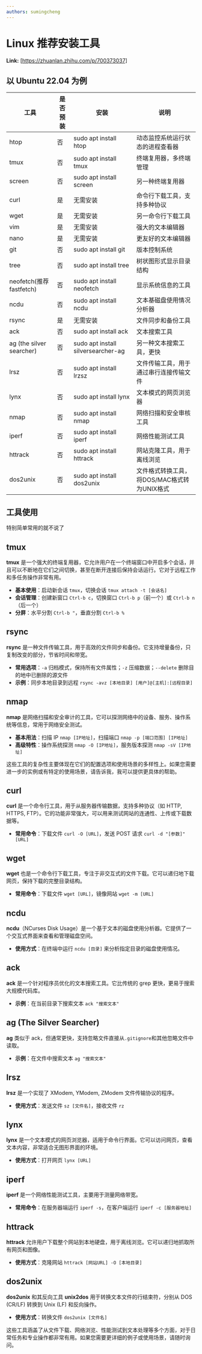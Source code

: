 ```yaml
---
authors: sumingcheng
---
```

# Linux 推荐安装工具



 **Link:** [https://zhuanlan.zhihu.com/p/700373037]

## 以 Ubuntu 22.04 为例  

| 工具 | 是否预装 | 安装 | 说明 |
| --- | --- | --- | --- |
| htop | 否 | sudo apt install htop | 动态监控系统运行状态的进程查看器 |
| tmux | 否 | sudo apt install tmux | 终端复用器，多终端管理 |
| screen | 否 | sudo apt install screen | 另一种终端复用器 |
| curl | 是 | 无需安装 | 命令行下载工具，支持多种协议 |
| wget | 是 | 无需安装 | 另一命令行下载工具 |
| vim | 是 | 无需安装 | 强大的文本编辑器 |
| nano | 是 | 无需安装 | 更友好的文本编辑器 |
| git | 否 | sudo apt install git | 版本控制系统 |
| tree | 否 | sudo apt install tree | 树状图形式显示目录结构 |
| neofetch(推荐fastfetch) | 否 | sudo apt install neofetch | 显示系统信息的工具 |
| ncdu | 否 | sudo apt install ncdu | 文本基磁盘使用情况分析器 |
| rsync | 是 | 无需安装 | 文件同步和备份工具 |
| ack | 否 | sudo apt install ack | 文本搜索工具 |
| ag (the silver searcher) | 否 | sudo apt install silversearcher-ag | 另一种文本搜索工具，更快 |
| lrsz | 否 | sudo apt install lrzsz | 文件传输工具，用于通过串行连接传输文件 |
| lynx | 否 | sudo apt install lynx | 文本模式的网页浏览器 |
| nmap | 否 | sudo apt install nmap | 网络扫描和安全审核工具 |
| iperf | 否 | sudo apt install iperf | 网络性能测试工具 |
| httrack | 否 | sudo apt install httrack | 网站克隆工具，用于离线浏览 |
| dos2unix | 否 | sudo apt install dos2unix | 文件格式转换工具，将DOS/MAC格式转为UNIX格式 |

## 工具使用  

特别简单常用的就不说了

## tmux  

**tmux** 是一个强大的终端复用器，它允许用户在一个终端窗口中开启多个会话，并且可以不断地在它们之间切换，甚至在断开连接后保持会话运行。它对于远程工作和多任务操作非常有用。

* **基本使用**：启动新会话 `tmux`，切换会话 `tmux attach -t [会话名]`
* **会话管理**：创建新窗口 `Ctrl-b c`，切换窗口 `Ctrl-b p`（前一个）或 `Ctrl-b n`（后一个）
* **分屏**：水平分割 `Ctrl-b "`，垂直分割 `Ctrl-b %`

## rsync  

**rsync** 是一种文件传输工具，用于高效的文件同步和备份。它支持增量备份，只复制改变的部分，节省时间和带宽。

* **常用选项**：`-a` 归档模式，保持所有文件属性；`-z` 压缩数据；`--delete` 删除目的地中已删除的源文件
* **示例**：同步本地目录到远程 `rsync -avz [本地目录] [用户]@[主机]:[远程目录]`

## nmap  

**nmap** 是网络扫描和安全审计的工具，它可以探测网络中的设备、服务、操作系统等信息，常用于网络安全测试。

* **基本用法**：扫描 IP `nmap [IP地址]`，扫描端口 `nmap -p [端口范围] [IP地址]`
* **高级特性**：操作系统探测 `nmap -O [IP地址]`，服务版本探测 `nmap -sV [IP地址]`

这些工具的复杂性主要体现在它们的配置选项和使用场景的多样性上。如果您需要进一步的实例或有特定的使用场景，请告诉我，我可以提供更具体的帮助。

## curl  

**curl** 是一个命令行工具，用于从服务器传输数据，支持多种协议（如 HTTP, HTTPS, FTP）。它的功能非常强大，可以用来测试网站的连通性、上传或下载数据等。

* **常用命令**：下载文件 `curl -O [URL]`，发送 POST 请求 `curl -d "[参数]" [URL]`

## wget  

**wget** 也是一个命令行下载工具，专注于非交互式的文件下载。它可以递归地下载网页，保持下载的完整目录结构。

* **常用命令**：下载文件 `wget [URL]`，镜像网站 `wget -m [URL]`

## ncdu  

**ncdu**（NCurses Disk Usage）是一个基于文本的磁盘使用分析器。它提供了一个交互式界面来查看和管理磁盘空间。

* **使用方式**：在终端中运行 `ncdu [目录]` 来分析指定目录的磁盘使用情况。

## ack  

**ack** 是一个针对程序员优化的文本搜索工具。它比传统的 grep 更快，更易于搜索大规模代码库。

* **示例**：在当前目录下搜索文本 `ack "搜索文本"`

## ag (The Silver Searcher)  

**ag** 类似于 ack，但通常更快，支持忽略文件直接从`.gitignore`和其他忽略文件中读取。

* **示例**：在文件中搜索文本 `ag "搜索文本"`

## lrsz  

**lrsz** 是一个实现了 XModem, YModem, ZModem 文件传输协议的程序。

* **使用方式**：发送文件 `sz [文件名]`，接收文件 `rz`

## lynx  

**lynx** 是一个文本模式的网页浏览器，适用于命令行界面。它可以访问网页，查看文本内容，非常适合无图形界面的环境。

* **使用方式**：打开网页 `lynx [URL]`

## iperf  

**iperf** 是一个网络性能测试工具，主要用于测量网络带宽。

* **常用命令**：在服务器端运行 `iperf -s`，在客户端运行 `iperf -c [服务器地址]`

## httrack  

**httrack** 允许用户下载整个网站到本地硬盘，用于离线浏览。它可以递归地抓取所有网页和图像。

* **使用方式**：克隆网站 `httrack [网站URL] -O [本地目录]`

## dos2unix  

**dos2unix** 和其反向工具 **unix2dos** 用于转换文本文件的行结束符，分别从 DOS (CR/LF) 转换到 Unix (LF) 和反向操作。

* **使用方式**：转换文件 `dos2unix [文件名]`

这些工具涵盖了从文件下载、网络浏览、性能测试到文本处理等多个方面，对于日常任务和专业操作都非常有用。如果您需要更详细的例子或使用场景，请随时询问。

